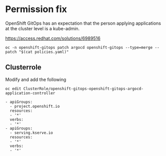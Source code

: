 # Permission fix
OpenShift GitOps has an expectation that the person applying applications at the cluster level is a kube-admin.

https://access.redhat.com/solutions/6989516


```
oc -n openshift-gitops patch argocd openshift-gitops --type=merge --patch "$(cat policies.yaml)"
```


## Clusterrole

Modify and add the following 

```
oc edit ClusterRole/openshift-gitops-openshift-gitops-argocd-application-controller
```


```
- apiGroups:
  - project.openshift.io
  resources:
  - '*'
  verbs:
  - '*'
- apiGroups:
  - serving.kserve.io
  resources:
  - '*'
  verbs:
  - '*'
```

